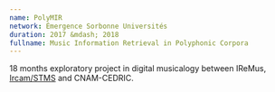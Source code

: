 ```yaml
---
name: PolyMIR 
network: Émergence Sorbonne Universités
duration: 2017 &mdash; 2018
fullname: Music Information Retrieval in Polyphonic Corpora
---
```


18 months exploratory project in digital musicalogy between IReMus, [Ircam/STMS](https://www.stms-lab.fr) and CNAM-CEDRIC.

